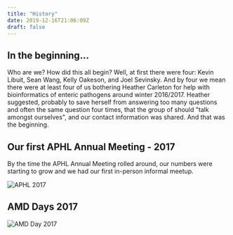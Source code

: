 ```yaml
---
title: "History"
date: 2019-12-16T21:06:09Z
draft: false
---
```


## In the beginning...

Who are we?  How did this all begin?  Well, at first there were four: Kevin Libuit, Sean Wang, Kelly Oakeson, and Joel Sevinsky.  And by four we mean there were at least four of us bothering Heather Carleton for help with bioinformatics of enteric pathogens around winter 2016/2017.  Heather suggested, probably to save herself from answering too many questions and often the same question four times, that the group of should "talk amongst ourselves", and our contact information was shared.  And that was the beginning.

## Our first APHL Annual Meeting - 2017

By the time the APHL Annual Meeting rolled around, our numbers were starting to grow and we had our first in-person informal meetup.

![APHL 2017](/images/staphb-aphl2017.jpg)

## AMD Days 2017

![AMD Day 2017](/images/staphb_amd_2017_small.jpg)
